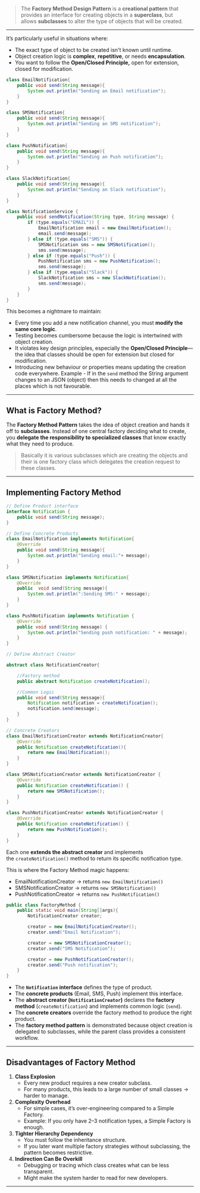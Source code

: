 >The **Factory Method Design Pattern** is a **creational pattern** that provides an interface for creating objects in a **superclass**, but allows **subclasses** to alter the type of objects that will be created.

---

It’s particularly useful in situations where:

- The exact type of object to be created isn't known until runtime.
- Object creation logic is **complex**, **repetitive**, or needs **encapsulation**.
- You want to follow the **Open/Closed Principle,** open for extension, closed for modification.

```java
class EmailNotification{
    public void send(String message){
        System.out.println("Sending an Email notification");
    }
}

class SMSNotification{
    public void send(String message){
        System.out.println("Sending an SMS notification");
    }
}

class PushNotification{
    public void send(String message){
        System.out.println("Sending an Push notification");
    }
}

class SlackNotification{
    public void send(String message){
        System.out.println("Sending an Slack notification");
    }
}

class NotificationService {
    public void sendNotification(String type, String message) {
        if (type.equals("EMAIL")) {
            EmailNotification email = new EmailNotification();
            email.send(message);
        } else if (type.equals("SMS")) {
            SMSNotification sms = new SMSNotification();
            sms.send(message);
        } else if (type.equals("Push")) {
            PushNotification sms = new PushNotification();
            sms.send(message);
        } else if (type.equals("Slack")) {
            SlackNotification sms = new SlackNotification();
            sms.send(message);
        }
    }
}
```

This becomes a nightmare to maintain:
- Every time you add a new notification channel, you must **modify the same core logic**.
- Testing becomes cumbersome because the logic is intertwined with object creation.
- It violates key design principles, especially the **Open/Closed Principle**—the idea that classes should be open for extension but closed for modification.
- Introducing new behaviour or properties means updating the creation code everywhere. Example - If in the `send` method the String argument changes to an JSON (object) then this needs to changed at all the places which is not favourable.

---
## What is Factory Method?

The **Factory Method Pattern** takes the idea of object creation and hands it off to **subclasses**. Instead of one central factory deciding what to create, you **delegate the responsibility to specialized classes** that know exactly what they need to produce. 

> Basically it is various subclasses which are creating the objects and their is one factory class which delegates the creation request to these classes.

---
## Implementing Factory Method

```java 
// Define Product interface
interface Notification {
    public void send(String message);
}

// Define Concrete Products
class EmailNotification implements Notification{
    @Override
    public void send(String message){
        System.out.println("Sending email:"+ message);
    }
}

class SMSNotification implements Notification{
    @Override
    public  void send(String message){
        System.out.println(":Sending SMS:" + message);
    }
}

class PushNotification implements Notification {
    @Override
    public void send(String message) {
        System.out.println("Sending push notification: " + message);
    }
}

// Define Abstract Creator

abstract class NotificationCreator{

    //Factory method
    public abstract Notification createNotification();

    //Common Logic
    public void send(String message){
        Notification notification = createNotification();
        notification.send(message);
    }
}

// Concrete Creators
class EmailNotificationCreator extends NotificationCreator{
    @Override
    public Notification createNotification(){
        return new EmailNotification();
    }
}

class SMSNotificationCreator extends NotificationCreator {
    @Override
    public Notification createNotification() {
        return new SMSNotification();
    }
}

class PushNotificationCreator extends NotificationCreator {
    @Override
    public Notification createNotification() {
        return new PushNotification();
    }
}

```


Each one **extends the abstract creator** and implements the `createNotification()` method to return its specific notification type.

This is where the Factory Method magic happens:
- EmailNotificationCreator → returns `new EmailNotification()`
- SMSNotificationCreator → returns `new SMSNotification()`
- PushNotificationCreator → returns `new PushNotification()`

```java
public class FactoryMethod {
    public static void main(String[]args){
        NotificationCreator creator;

        creator = new EmailNotificationCreator();
        creator.send("Email Notification");

        creator = new SMSNotificationCreator();
        creator.send("SMS Notification");

        creator = new PushNotificationCreator();
        creator.send("Push notification");
    }
}
```


- The **`Notification` interface** defines the type of product.
- The **concrete products** (Email, SMS, Push) implement this interface.
- The **abstract creator (`NotificationCreator`)** declares the **factory method** (`createNotification`) and implements common logic (`send`).
- The **concrete creators** override the factory method to produce the right product.
- The **factory method pattern** is demonstrated because object creation is delegated to subclasses, while the parent class provides a consistent workflow.

---
## Disadvantages of Factory Method

1. **Class Explosion**
    - Every new product requires a new creator subclass.
    - For many products, this leads to a large number of small classes → harder to manage.
2. **Complexity Overhead**
    - For simple cases, it’s over-engineering compared to a Simple Factory.
    - Example: If you only have 2–3 notification types, a Simple Factory is enough.
3. **Tighter Hierarchy Dependency**
    - You must follow the inheritance structure.
    - If you later want multiple factory strategies without subclassing, the pattern becomes restrictive.
4. **Indirection Can Be Overkill**
    - Debugging or tracing which class creates what can be less transparent.
    - Might make the system harder to read for new developers.

---

